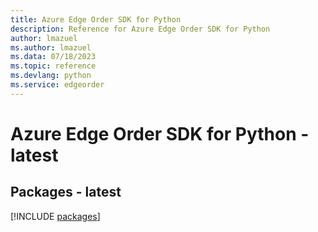 ```yaml
---
title: Azure Edge Order SDK for Python
description: Reference for Azure Edge Order SDK for Python
author: lmazuel
ms.author: lmazuel
ms.data: 07/18/2023
ms.topic: reference
ms.devlang: python
ms.service: edgeorder
---
```

# Azure Edge Order SDK for Python - latest
## Packages - latest
[!INCLUDE [packages](edge-order-index.md)]